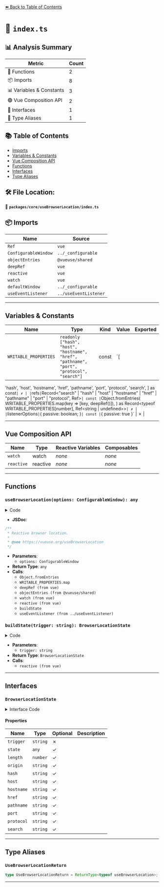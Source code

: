 [⬅️ Back to Table of Contents](../../../index.md)

# 📄 `index.ts`

## 📊 Analysis Summary

| Metric | Count |
|--------|-------|
| 🔧 Functions | 2 |
| 📦 Imports | 8 |
| 📊 Variables & Constants | 3 |
| 🟢 Vue Composition API | 2 |
| 📐 Interfaces | 1 |
| 📑 Type Aliases | 1 |

## 📚 Table of Contents

- [Imports](#imports)
- [Variables & Constants](#variables-constants)
- [Vue Composition API](#vue-composition-api)
- [Functions](#functions)
- [Interfaces](#interfaces)
- [Type Aliases](#type-aliases)

## 🛠️ File Location:
📂 **`packages/core/useBrowserLocation/index.ts`**

## 📦 Imports

| Name | Source |
|------|--------|
| `Ref` | `vue` |
| `ConfigurableWindow` | `../_configurable` |
| `objectEntries` | `@vueuse/shared` |
| `deepRef` | `vue` |
| `reactive` | `vue` |
| `watch` | `vue` |
| `defaultWindow` | `../_configurable` |
| `useEventListener` | `../useEventListener` |


---

## Variables & Constants

| Name | Type | Kind | Value | Exported |
|------|------|------|-------|----------|
| `WRITABLE_PROPERTIES` | `readonly ["hash", "host", "hostname", "href", "pathname", "port", "protocol", "search"]` | const | `[
  'hash',
  'host',
  'hostname',
  'href',
  'pathname',
  'port',
  'protocol',
  'search',
] as const` | ✗ |
| `refs` | `Record<"search" | "hash" | "host" | "hostname" | "href" | "pathname" | "port" | "protocol", Ref<string>>` | const | `Object.fromEntries(
    WRITABLE_PROPERTIES.map(key => [key, deepRef()]),
  ) as Record<typeof WRITABLE_PROPERTIES[number], Ref<string | undefined>>` | ✗ |
| `listenerOptions` | `{ passive: boolean; }` | const | `{ passive: true }` | ✗ |


---

## Vue Composition API

| Name | Type | Reactive Variables | Composables |
|------|------|-------------------|-------------|
| `watch` | watch | *none* | *none* |
| `reactive` | reactive | *none* | *none* |


---

## Functions

### `useBrowserLocation(options: ConfigurableWindow): any`

<details><summary>Code</summary>

```ts
export function useBrowserLocation(options: ConfigurableWindow = {}) {
  const { window = defaultWindow } = options
  const refs = Object.fromEntries(
    WRITABLE_PROPERTIES.map(key => [key, deepRef()]),
  ) as Record<typeof WRITABLE_PROPERTIES[number], Ref<string | undefined>>

  for (const [key, ref] of objectEntries(refs)) {
    watch(ref, (value) => {
      if (!window?.location || window.location[key] === value)
        return
      window.location[key] = value!
    })
  }

  const buildState = (trigger: string): BrowserLocationState => {
    const { state, length } = window?.history || {}
    const { origin } = window?.location || {}

    for (const key of WRITABLE_PROPERTIES)
      refs[key].value = window?.location?.[key]

    return reactive({
      trigger,
      state,
      length,
      origin,
      ...refs,
    })
  }

  const state = deepRef(buildState('load'))

  if (window) {
    const listenerOptions = { passive: true }
    useEventListener(window, 'popstate', () => state.value = buildState('popstate'), listenerOptions)
    useEventListener(window, 'hashchange', () => state.value = buildState('hashchange'), listenerOptions)
  }

  return state
}
```
</details>

- **JSDoc**:
```ts
/**
 * Reactive browser location.
 *
 * @see https://vueuse.org/useBrowserLocation
 */
```

- **Parameters**:
  - `options: ConfigurableWindow`
- **Return Type**: `any`
- **Calls**:
  - `Object.fromEntries`
  - `WRITABLE_PROPERTIES.map`
  - `deepRef (from vue)`
  - `objectEntries (from @vueuse/shared)`
  - `watch (from vue)`
  - `reactive (from vue)`
  - `buildState`
  - `useEventListener (from ../useEventListener)`
### `buildState(trigger: string): BrowserLocationState`

<details><summary>Code</summary>

```ts
(trigger: string): BrowserLocationState => {
    const { state, length } = window?.history || {}
    const { origin } = window?.location || {}

    for (const key of WRITABLE_PROPERTIES)
      refs[key].value = window?.location?.[key]

    return reactive({
      trigger,
      state,
      length,
      origin,
      ...refs,
    })
  }
```
</details>

- **Parameters**:
  - `trigger: string`
- **Return Type**: `BrowserLocationState`
- **Calls**:
  - `reactive (from vue)`

---

## Interfaces

### `BrowserLocationState`

<details><summary>Interface Code</summary>

```ts
export interface BrowserLocationState {
  readonly trigger: string
  readonly state?: any
  readonly length?: number
  readonly origin?: string
  hash?: string
  host?: string
  hostname?: string
  href?: string
  pathname?: string
  port?: string
  protocol?: string
  search?: string
}
```
</details>

#### Properties

| Name | Type | Optional | Description |
|------|------|----------|-------------|
| `trigger` | `string` | ✗ |  |
| `state` | `any` | ✓ |  |
| `length` | `number` | ✓ |  |
| `origin` | `string` | ✓ |  |
| `hash` | `string` | ✓ |  |
| `host` | `string` | ✓ |  |
| `hostname` | `string` | ✓ |  |
| `href` | `string` | ✓ |  |
| `pathname` | `string` | ✓ |  |
| `port` | `string` | ✓ |  |
| `protocol` | `string` | ✓ |  |
| `search` | `string` | ✓ |  |


---

## Type Aliases

### `UseBrowserLocationReturn`

```ts
type UseBrowserLocationReturn = ReturnType<typeof useBrowserLocation>;
```


---